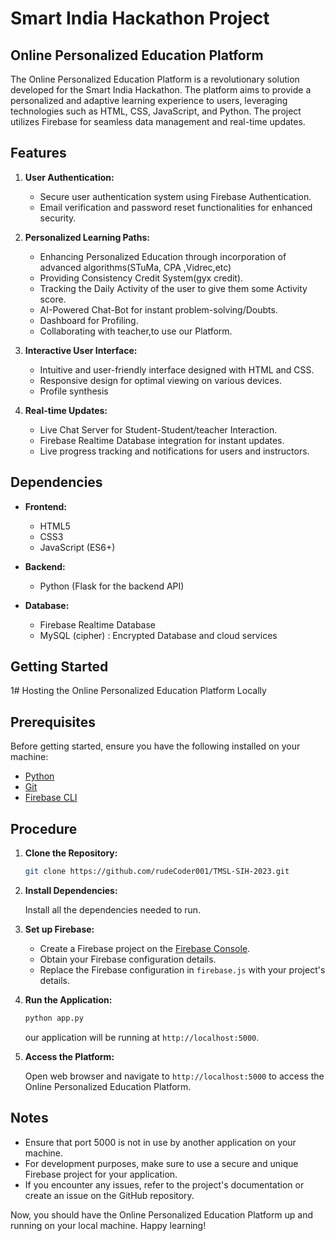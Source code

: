 # Smart India Hackathon Project

## Online Personalized Education Platform

The Online Personalized Education Platform is a revolutionary solution developed for the Smart India Hackathon. The platform aims to provide a personalized and adaptive learning experience to users, leveraging technologies such as HTML, CSS, JavaScript, and Python. The project utilizes Firebase for seamless data management and real-time updates.

## Features

1. **User Authentication:**
   - Secure user authentication system using Firebase Authentication.
   - Email verification and password reset functionalities for enhanced security.

2. **Personalized Learning Paths:**
   - Enhancing Personalized Education through incorporation of advanced algorithms(STuMa, CPA ,Vidrec,etc)
   - Providing Consistency Credit System(gyx credit).
   - Tracking the Daily Activity of the user to give them some Activity score.
   - AI-Powered Chat-Bot for instant problem-solving/Doubts.
   - Dashboard for Profiling.
   - Collaborating with teacher,to use our Platform.

3. **Interactive User Interface:**
   - Intuitive and user-friendly interface designed with HTML and CSS.
   - Responsive design for optimal viewing on various devices.
   - Profile synthesis

4. **Real-time Updates:**
   - Live Chat Server for Student-Student/teacher Interaction.
   - Firebase Realtime Database integration for instant updates.
   - Live progress tracking and notifications for users and instructors.



## Dependencies

- **Frontend:**
  - HTML5
  - CSS3
  - JavaScript (ES6+)

- **Backend:**
  - Python (Flask for the backend API)

- **Database:**
  - Firebase Realtime Database
  - MySQL (cipher) : Encrypted Database and cloud services

## Getting Started

1# Hosting the Online Personalized Education Platform Locally

## Prerequisites

Before getting started, ensure you have the following installed on your machine:

- [Python](https://www.python.org/downloads/)
- [Git](https://git-scm.com/downloads)
- [Firebase CLI](https://firebase.google.com/docs/cli)

## Procedure

1. **Clone the Repository:**

    ```bash
    git clone https://github.com/rudeCoder001/TMSL-SIH-2023.git
    
    ```

2. **Install Dependencies:**

    Install all the dependencies needed to run.

3. **Set up Firebase:**

    - Create a Firebase project on the [Firebase Console](https://console.firebase.google.com/).
    - Obtain your Firebase configuration details.
    - Replace the Firebase configuration in `firebase.js` with your project's details.

4. **Run the Application:**

    ```bash
    python app.py
    ```

    our application will be running at `http://localhost:5000`.

5. **Access the Platform:**

    Open  web browser and navigate to `http://localhost:5000` to access the Online Personalized Education Platform.

## Notes

- Ensure that port 5000 is not in use by another application on your machine.
- For development purposes, make sure to use a secure and unique Firebase project for your application.
- If you encounter any issues, refer to the project's documentation or create an issue on the GitHub repository.

Now, you should have the Online Personalized Education Platform up and running on your local machine. Happy learning!


